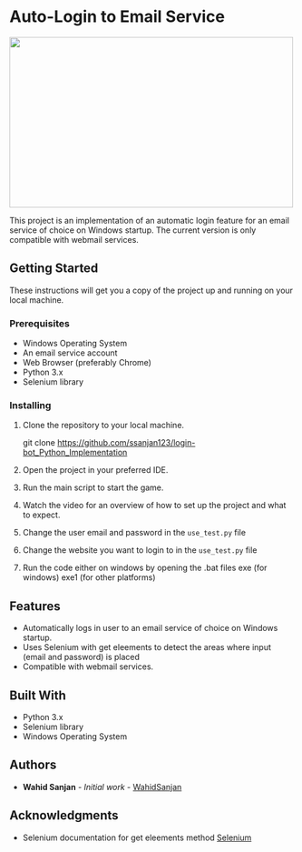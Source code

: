 # Auto-Login to Email Service

<img src="https://user-images.githubusercontent.com/84153519/213361707-4c584962-e260-4b36-a1b0-afb74b3f11f5.png" width="500" height="300">

This project is an implementation of an automatic login feature for an email service of choice on Windows startup. The current version is only compatible with webmail services.

## Getting Started

These instructions will get you a copy of the project up and running on your local machine.

### Prerequisites

- Windows Operating System
- An email service account
- Web Browser (preferably Chrome)
- Python 3.x
- Selenium library

### Installing

1. Clone the repository to your local machine.

   git clone https://github.com/ssanjan123/login-bot_Python_Implementation


2. Open the project in your preferred IDE.
3. Run the main script to start the game.
4. Watch the video for an overview of how to set up the project and what to expect.
5. Change the user email and password in the `use_test.py` file
6. Change the website you want to login to in the `use_test.py` file
7. Run the code either on windows by opening the .bat files exe (for windows) exe1 (for other platforms)

## Features

- Automatically logs in user to an email service of choice on Windows startup.
- Uses Selenium with get eleements to detect the areas where input (email and password) is placed
- Compatible with webmail services.

## Built With

- Python 3.x
- Selenium library
- Windows Operating System

## Authors

- **Wahid Sanjan** - *Initial work* - [WahidSanjan](https://github.com/ssanjan123)

## Acknowledgments

- Selenium documentation for get eleements method [Selenium](https://selenium-python.readthedocs.io/locating-elements.html)


